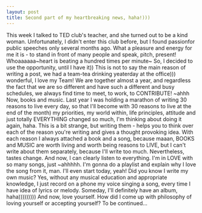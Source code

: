 ```yaml
---
layout: post
title: Second part of my heartbreaking news, haha!)))
---
```

This week I talked to TED club's teacher, and she turned out to be a kind woman. Unfortunately, I didn't enter this club before, but I 
found passionfor public speeches only several months ago. What a pleasure and energy for me it is - to stand in front of many people and 
speak, pitch, present! Whoaaaaaa~heart is beating a hundred times per minute~ So, I decided to use the opportunity, until I have it))
This is not to say the main reason of writing a post, we had a team-tea drinking yeaterday at the office))) wonderful, I love my Team! We 
are together almost a year, and regardless the fact that we are so different and have such a different and busy schedules, we always find 
time to meet, to work, to CONTRIBUTE! ~ahhh
Now, books and music. Last year I was holding a marathon of writing 30 reasons to live every day, so that I'll become with 30 reasons to 
live at the end of the month) my priorities, my world within, life principles, attitude and just totally EVERYTHING changed so much, I'm 
thinking about doing it again, haha. This is a bit strange, but writing them - helps you to think over each of the reason you're writing 
and gives a thought provoking idea. With each reason I always attached a book and a song, because maaan, BOOKS and MUSIC are worth living 
and worth being reasons to LIVE, but I can't write about them separately, because I'll write too much. Nevertheless, tastes change. And 
now, I can clearly listen to everything. I'm in LOVE with so many songs, just ~ahhhhh. I'm gonna do a playlist and explain why I love the 
song from it, man. I'll even start today, yeah! Did you know I write my own music? Yes, without any musical education and appropriate 
knowledge, I just record on a phone my voice singing a song, every time I have idea of lyrics or melody. Someday, I'll definitely have 
an album, haha)))))))))
And now, love yourself.
How did I come up with philosophy of loving yourself or accepting yourself?
To be continued...

